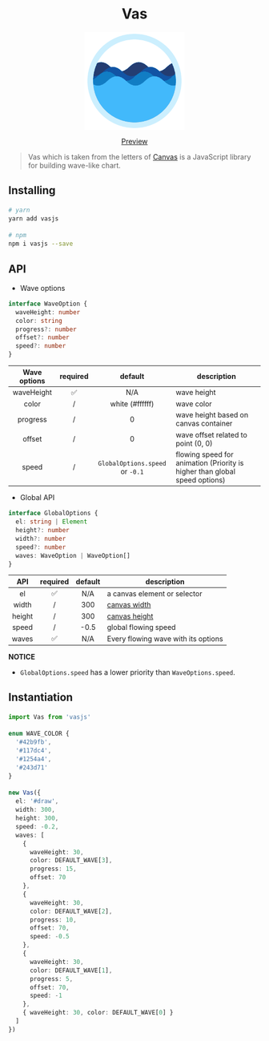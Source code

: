 <h1 align="center">Vas</h1>

<p align="center">
  <img align="center" src="./config/preview.gif">
</p>

<p align="center">
  <a href="https://lbwa.github.io/vas.js">Preview</a>
</p>

> Vas which is taken from the letters of [Canvas](https://developer.mozilla.org/en-US/docs/Web/API/Canvas_API) is a JavaScript library for building wave-like chart.

## Installing

```bash
# yarn
yarn add vasjs

# npm
npm i vasjs --save
```

## API

- Wave options

```ts
interface WaveOption {
  waveHeight: number
  color: string
  progress?: number
  offset?: number
  speed?: number
}
```

| Wave options | required |             default             | description                                                                |
| :----------: | :------: | :-----------------------------: | -------------------------------------------------------------------------- |
|  waveHeight  |    ✅    |               N/A               | wave height                                                                |
|    color     |    /     |         white (#ffffff)         | wave color                                                                 |
|   progress   |    /     |                0                | wave height based on canvas container                                      |
|    offset    |    /     |                0                | wave offset related to point (0, 0)                                        |
|    speed     |    /     | `GlobalOptions.speed` or `-0.1` | flowing speed for animation (Priority is higher than global speed options) |

- Global API

```ts
interface GlobalOptions {
  el: string | Element
  height?: number
  width?: number
  speed?: number
  waves: WaveOption | WaveOption[]
}
```

|  API   | required | default | description                         |
| :----: | :------: | :-----: | ----------------------------------- |
|   el   |    ✅    |   N/A   | a canvas element or selector        |
| width  |    /     |   300   | [canvas width]                      |
| height |    /     |   300   | [canvas height]                     |
| speed  |    /     |  -0.5   | global flowing speed                |
| waves  |    ✅    |   N/A   | Every flowing wave with its options |

[canvas width]: https://developer.mozilla.org/en-US/docs/Web/API/HTMLCanvasElement/width
[canvas height]: https://developer.mozilla.org/en-US/docs/Web/API/HTMLCanvasElement/height

**NOTICE**

- `GlobalOptions.speed` has a lower priority than `WaveOptions.speed`.

## Instantiation

```ts
import Vas from 'vasjs'

enum WAVE_COLOR {
  '#42b9fb',
  '#117dc4',
  '#1254a4',
  '#243d71'
}

new Vas({
  el: '#draw',
  width: 300,
  height: 300,
  speed: -0.2,
  waves: [
    {
      waveHeight: 30,
      color: DEFAULT_WAVE[3],
      progress: 15,
      offset: 70
    },
    {
      waveHeight: 30,
      color: DEFAULT_WAVE[2],
      progress: 10,
      offset: 70,
      speed: -0.5
    },
    {
      waveHeight: 30,
      color: DEFAULT_WAVE[1],
      progress: 5,
      offset: 70,
      speed: -1
    },
    { waveHeight: 30, color: DEFAULT_WAVE[0] }
  ]
})
```
